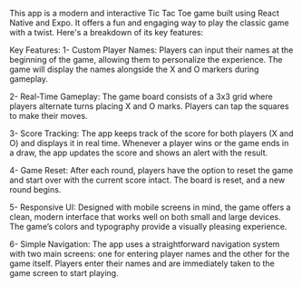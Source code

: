 This app is a modern and interactive Tic Tac Toe game built using React Native and Expo. It offers a fun and engaging way to play the classic game with a twist. Here's a breakdown of its key features:

Key Features:
1- Custom Player Names: Players can input their names at the beginning of the game, allowing them to personalize the experience. The game will display the names alongside the X and O markers during gameplay.

2- Real-Time Gameplay: The game board consists of a 3x3 grid where players alternate turns placing X and O marks. Players can tap the squares to make their moves.

3- Score Tracking: The app keeps track of the score for both players (X and O) and displays it in real time. Whenever a player wins or the game ends in a draw, the app updates the score and shows an alert with the result.

4- Game Reset: After each round, players have the option to reset the game and start over with the current score intact. The board is reset, and a new round begins.

5- Responsive UI: Designed with mobile screens in mind, the game offers a clean, modern interface that works well on both small and large devices. The game’s colors and typography provide a visually pleasing experience.

6- Simple Navigation: The app uses a straightforward navigation system with two main screens: one for entering player names and the other for the game itself. Players enter their names and are immediately taken to the game screen to start playing.